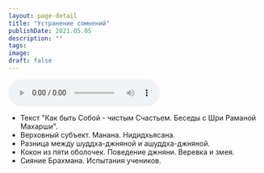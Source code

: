 ```yaml
---
layout: page-detail
title: "Устранение сомнений"
publishDate: 2021.05.05
description: ""
tags:
image:
draft: false
---
```


<audio title="2021.05.05 - Устранение сомнений.mp3" src="https://filer-api.advayta.org/v1.0/public/files/73394" controls=""></audio>

* Текст "Как быть Собой - чистым Счастьем. Беседы с Шри Раманой Махарши".
* Верховный субъект. Манана. Нидидхьясана.
* Разница между шуддха-джняной и ашуддха-джняной.
* Кокон из пяти оболочек. Поведение джняни. Веревка и змея.
* Сияние Брахмана. Испытания учеников.

  
